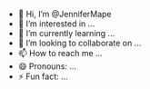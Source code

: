 - 👋 Hi, I’m @JenniferMape
- 👀 I’m interested in ...
- 🌱 I’m currently learning ...
- 💞️ I’m looking to collaborate on ...
- 📫 How to reach me ...
- 😄 Pronouns: ...
- ⚡ Fun fact: ...

<!---
JenniferMape/JenniferMape is a ✨ special ✨ repository because its `README.md` (this file) appears on your GitHub profile.
You can click the Preview link to take a look at your changes.
--->
